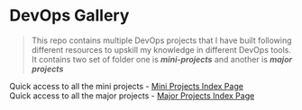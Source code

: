 # DevOps Gallery

> This repo contains multiple DevOps projects that I have built following different resources to upskill my knowledge in different DevOps tools. It contains two set of folder one is _**mini-projects**_ and another is _**major projects**_

Quick access to all the mini projects - [Mini Projects Index Page](https://github.com/measutosh/devops-gallery/blob/main/mini%20projects/00_INDEX_PAGE_OF_PROJECTS.md)<br>
Quick access to all the major projects - [Major Projects Index Page](https://github.com/measutosh/devops-gallery/blob/main/major%20projects/00_INDEX_PAGE_OF_PROJECTS.md)
